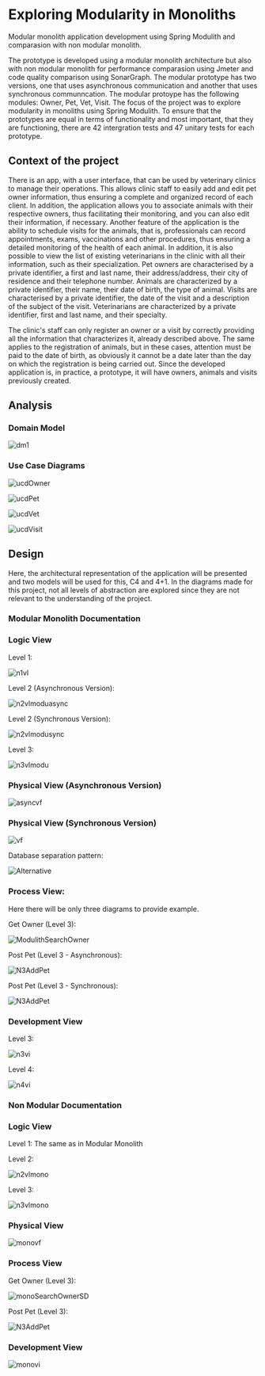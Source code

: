 # Exploring Modularity in Monoliths

Modular monolith application development using Spring Modulith and comparasion with non modular monolith.

The prototype is developed using a modular monolith architecture but also with non modular monolith for performance comparasion using Jmeter and code quality comparison using SonarGraph. The modular prototype has two versions, one that uses asynchronous communication and another that uses synchronous communncation.
The modular protoype has the following modules: Owner, Pet, Vet, Visit. The focus of the project was to explore modularity in monoliths using Spring Modulith. To ensure that the prototypes are equal in terms of functionality and most important, that they are functioning, there are 42 intergration tests and 47 unitary tests for each prototype.

## Context of the project

There is an app, with a user interface, that can be used by veterinary clinics to manage their operations. This allows clinic staff to easily add and edit pet owner information, thus ensuring a complete and organized record of each client. In addition, the application allows you to associate animals with their respective owners, thus facilitating their monitoring, and you can also edit their information, if necessary. Another feature of the application is the ability to schedule visits for the animals, that is, professionals can record appointments, exams, vaccinations and other procedures, thus ensuring a detailed monitoring of the health of each animal. In addition, it is also possible to view the list of existing veterinarians in the clinic with all their information, such as their specialization. Pet owners are characterised by a private identifier, a first and last name, their address/address, their city of residence and their telephone number. Animals are characterized by a private identifier, their name, their date of birth, the type of animal. Visits are characterised by a private identifier, the date of the visit and a description of the subject of the visit. Veterinarians are characterized by a private identifier, first and last name, and their specialty. 

The clinic's staff can only register an owner or a visit by correctly providing all the information that characterizes it, already described above. The same applies to the registration of animals, but in these cases, attention must be paid to the date of birth, as obviously it cannot be a date later than the day on which the registration is being carried out. Since the developed application is, in practice, a prototype, it will have owners, animals and visits previously created.

## Analysis

### Domain Model

![dm1](https://github.com/miguel1211593/spring_modulith/assets/106148619/e348b56c-e7cb-43b7-8a63-7b27c9df2928)

### Use Case Diagrams

![ucdOwner](https://github.com/miguel1211593/spring_modulith/assets/106148619/e2d77e1a-98a4-489d-bb45-76fa88fdd599)

![ucdPet](https://github.com/miguel1211593/spring_modulith/assets/106148619/608e17fb-66d0-4940-9f35-e93022fee677)

![ucdVet](https://github.com/miguel1211593/spring_modulith/assets/106148619/84e74682-13cc-4aec-96e3-de6387e3c3a8)

![ucdVisit](https://github.com/miguel1211593/spring_modulith/assets/106148619/0ec6bf32-4af2-48f8-9007-519b03757591)


## Design

Here, the architectural representation of the application will be presented and two models will be used for this, C4 and 4+1. In the diagrams made for this project, not all levels of abstraction are explored since they are not relevant to the understanding of the project.

### Modular Monolith Documentation

### Logic View

Level 1:

![n1vl](https://github.com/miguel1211593/spring_modulith/assets/106148619/385f1d66-01ca-4d14-86e4-aac360f5065b)

Level 2 (Asynchronous Version):

![n2vlmoduasync](https://github.com/miguel1211593/spring_modulith/assets/106148619/9ee24a31-1d5d-4f73-a9f3-62cacdbde8ae)

Level 2 (Synchronous Version):

![n2vlmodusync](https://github.com/miguel1211593/spring_modulith/assets/106148619/a84db78e-f990-4ed4-b54d-0dc0f4d1568a)

Level 3:

![n3vlmodu](https://github.com/miguel1211593/spring_modulith/assets/106148619/6c2e9113-d8f4-4cff-b869-7caa87bcdb86)

### Physical View (Asynchronous Version)

![asyncvf](https://github.com/miguel1211593/spring_modulith/assets/106148619/a8ad272b-aebc-4251-ab13-699da851683e)


### Physical View (Synchronous Version)

![vf](https://github.com/miguel1211593/spring_modulith/assets/106148619/e4133bd0-d2ac-4e60-a94a-295e15b87125)


Database separation pattern:

![Alternative](https://github.com/miguel1211593/spring_modulith/assets/106148619/a9821270-279c-439e-a404-ca86f193a565)

### Process View:

Here there will be only three diagrams to provide example.

Get Owner (Level 3):

![ModulithSearchOwner](https://github.com/miguel1211593/spring_modulith/assets/106148619/c40bc543-3f74-4a0a-904a-1ba14c710f43)

Post Pet (Level 3 - Asynchronous):

![N3AddPet](https://github.com/miguel1211593/spring_modulith/assets/106148619/a0df4003-f4b7-4d3c-a04f-b861557597cc)

Post Pet (Level 3 - Synchronous):

![N3AddPet](https://github.com/miguel1211593/spring_modulith/assets/106148619/44452af5-575c-4957-8467-12774e2221bc)

### Development View

Level 3:

![n3vi](https://github.com/miguel1211593/spring_modulith/assets/106148619/a5afd761-dd19-492c-a78b-f6c29edbc5eb)

Level 4:

![n4vi](https://github.com/miguel1211593/spring_modulith/assets/106148619/201839d7-5b2c-4184-bd6b-144596eeac0b)


### Non Modular Documentation

### Logic View

Level 1: The same as in Modular Monolith

Level 2: 

![n2vlmono](https://github.com/miguel1211593/spring_modulith/assets/106148619/ced2bdf4-4aa5-4a3b-bfad-1cf2c372bb5e)

Level 3: 

![n3vlmono](https://github.com/miguel1211593/spring_modulith/assets/106148619/1934ee05-3aa9-474f-995d-23b115e9ebd6)

### Physical View

![monovf](https://github.com/miguel1211593/spring_modulith/assets/106148619/31ef1ba9-1846-4f4d-8067-8a9c03e7e8e2)


### Process View

Get Owner (Level 3):

![monoSearchOwnerSD](https://github.com/miguel1211593/spring_modulith/assets/106148619/30ee1791-8b12-4634-aa21-bc5b7e885d70)


Post Pet (Level 3):

![N3AddPet](https://github.com/miguel1211593/spring_modulith/assets/106148619/323a4867-7028-47f6-b893-dcde1f6e4570)

### Development View

![monovi](https://github.com/miguel1211593/spring_modulith/assets/106148619/a1e448f6-c0d3-47c4-99a5-1eb406a0c7c1)










